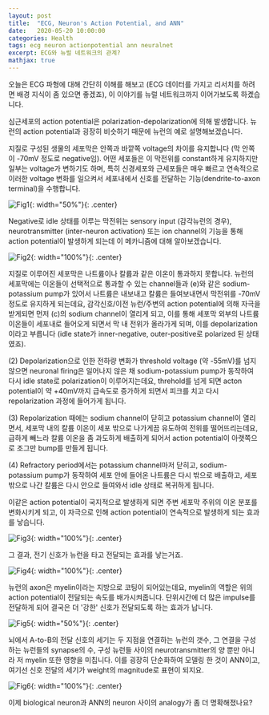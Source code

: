 ```yaml
---
layout: post
title:  "ECG, Neuron's Action Potential, and ANN"
date:   2020-05-20 10:00:00
categories: Health
tags: ecg neuron actionpotential ann neuralnet
excerpt: ECG와 뉴럴 네트워크의 관계?
mathjax: true
---
```


오늘은 ECG 파형에 대해 간단히 이해를 해보고 (ECG 데이터를 가지고 리서치를 하려면 배경 지식이 좀 있으면 좋겠죠), 이 이야기를 뉴럴 네트워크까지 이어가보도록 하곘습니다.

심근세포의 action potential은 polarization-depolarization에 의해 발생합니다. 
뉴런의 action potential과 굉장히 비슷하기 때문에 뉴런의 예로 설명해보겠습니다.

지질로 구성된 생물의 세포막은 안쪽과 바깥쪽 voltage의 차이를 유지합니다 (막 안쪽이 -70mV 정도로 negative임). 어떤 세포들은 이 막전위를 constant하게 유지하지만 일부는 voltage가 변하기도 하며, 특히 신경세포와 근세포들은 매우 빠르고 연속적으로 이러한 voltage 변화를 일으켜서 세포내에서 신호를 전달하는 기능(dendrite-to-axon terminal)을 수행합니다.

![Fig1](https://jiryang.github.io/img/action_potential.png "Neuron's Action Potential"){: width="50%"}{: .center}


Negative로 idle 상태를 이루는 막전위는 sensory input (감각뉴런의 경우), neurotransmitter (inter-neuron activation) 또는 ion channel의 기능을 통해 action potential이 발생하게 되는데 이 메카니즘에 대해 알아보겠습니다.

![Fig2](https://jiryang.github.io/img/ion_pump.png "Ion Channeling in Action Potential"){: width="100%"}{: .center}


지질로 이루어진 세포막은 나트륨이나 칼륨과 같은 이온이 통과하지 못합니다. 뉴런의 세포막에는 이온들이 선택적으로 통과할 수 있는 channel들과 (e)와 같은 sodium-potassium pump가 있어서 나트륨은 내보내고 칼륨은 들여보내면서 막전위를 -70mV 정도로 유지하게 되는데요, 감각신호/이전 뉴런/주변의 action potential에 의해 자극을 받게되면 먼저 (c)의 sodium channel이 열리게 되고, 이를 통해 세포막 외부의 나트륨 이온들이 세포내로 들어오게 되면서 막 내 전위가 올라가게 되며, 이를 depolarization이라고 부릅니다 (idle state가 inner-negative, outer-positive로 polarized 된 상태였죠). 

(2) Depolarization으로 인한 전하량 변화가 threshold voltage (약 -55mV)를 넘지 않으면 neuronal firing은 일어나지 않은 채 sodium-potassium pump가 동작하여 다시 idle state로 polarization이 이루어지는데요, threhold를 넘게 되면 acton potential이 약 +40mV까지 급속도로 증가하게 되면서 피크를 치고 다시 repolarization 과정에 들어가게 됩니다. 

(3) Repolarization 때에는 sodium channel이 닫히고 potassium channel이 열리면서, 세포막 내의 칼륨 이온이 세포 밖으로 나가게끔 유도하여 전위를 떨어뜨리는데요, 급하게 빼느라 칼륨 이온을 좀 과도하게 배출하게 되어서 action potential이 아랫쪽으로 조그만 bump를 만들게 됩니다.

(4) Refractory period에서는 potassium channel마저 닫히고, sodium-potassium pump가 동작하여 세포 안에 들어온 나트륨은 다시 밖으로 배출하고, 세포 밖으로 나간 칼륨은 다시 안으로 들여와서 idle 상태로 복귀하게 됩니다.


이같은 action potential이 국지적으로 발생하게 되면 주변 세포막 주위의 이온 분포를 변화시키게 되고, 이 자극으로 인해 action potential이 연속적으로 발생하게 되는 효과를 낳습니다.

![Fig3](https://jiryang.github.io/img/action_potential_propagation.png "Action Potential Propagation"){: width="100%"}{: .center}



그 결과, 전기 신호가 뉴런을 타고 전달되는 효과를 낳는거죠.

![Fig4](https://jiryang.github.io/img/action_potential.gif "Inter-neuron Signal Transfer"){: width="100%"}{: .center}



뉴런의 axon은 myelin이라는 지방으로 코팅이 되어있는데요, myelin의 역할은 위의 action potential이 전달되는 속도를 배가시켜줍니다. 단위시간에 더 많은 impulse를 전달하게 되어 결국은 더 '강한' 신호가 전달되도록 하는 효과가 납니다.

![Fig5](https://jiryang.github.io/img/neuron.PNG "Neuron"){: width="50%"}{: .center}


뇌에서 A-to-B의 전달 신호의 세기는 두 지점을 연결하는 뉴런의 갯수, 그 연결을 구성하는 뉴런들의 synapse의 수, 구성 뉴런들 사이의 neurotransmitter의 양 뿐만 아니라 저 myelin 또한 영향을 미칩니다. 이를 굉장히 단순화하여 모델링 한 것이 ANN이고, 여기선 신호 전달의 세기가 weight의 magnitude로 표현이 되지요.

![Fig6](https://jiryang.github.io/img/ann1.jpg "Biological vs. Artificial Neuron"){: width="100%"}{: .center}

이제 biological neuron과 ANN의 neuron 사이의 analogy가 좀 더 명확해졌나요?